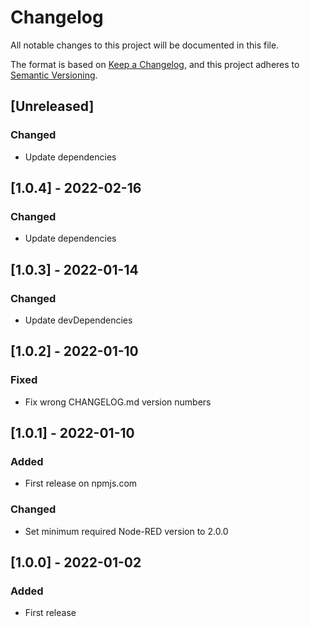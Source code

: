 # Changelog
All notable changes to this project will be documented in this file.

The format is based on [Keep a Changelog](https://keepachangelog.com/en/1.0.0/),
and this project adheres to [Semantic Versioning](https://semver.org/spec/v2.0.0.html).

## [Unreleased]
### Changed
- Update dependencies

## [1.0.4] - 2022-02-16
### Changed
- Update dependencies

## [1.0.3] - 2022-01-14
### Changed
- Update devDependencies

## [1.0.2] - 2022-01-10
### Fixed
- Fix wrong CHANGELOG.md version numbers

## [1.0.1] - 2022-01-10
### Added
- First release on npmjs.com

### Changed
- Set minimum required Node-RED version to 2.0.0

## [1.0.0] - 2022-01-02
### Added
- First release
